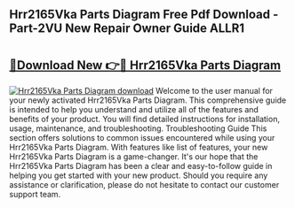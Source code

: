 ## Hrr2165Vka Parts Diagram Free Pdf Download - Part-2VU New Repair Owner Guide ALLR1

# <h2><a href="http://dfr9g2.blite.top/?on=Hrr2165Vka+Parts+Diagram">🔗Download New 👉🔴 Hrr2165Vka Parts Diagram</a></h2>

[![Hrr2165Vka Parts Diagram download](https://i.imgur.com/lujVjoI.png)](http://dfr9g2.blite.top/?on=Hrr2165Vka+Parts+Diagram)
Welcome to the user manual for your newly activated Hrr2165Vka Parts Diagram. This comprehensive guide is intended to help you understand and utilize all of the features and benefits of your product. You will find detailed instructions for installation, usage, maintenance, and troubleshooting. Troubleshooting Guide This section offers solutions to common issues encountered while using your Hrr2165Vka Parts Diagram. With features like list of features, your new Hrr2165Vka Parts Diagram is a game-changer. It's our hope that the Hrr2165Vka Parts Diagram has been a clear and easy-to-follow guide in helping you get started with your new product. Should you require any assistance or clarification, please do not hesitate to contact our customer support team.
